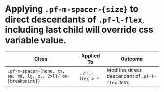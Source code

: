 # Applying `.pf-m-spacer-{size}` to direct descendants of `.pf-l-flex`, including last child will override css variable value.

| Class | Applied To | Outcome |
| -- | -- | -- |
| `.pf-m-spacer-{none, xs, sm, md, lg, xl, 2xl}{-on-[breakpoint]}` | `.pf-l-flex > *` |  Modifies direct descendant of `.pf-l-flex` item. |
